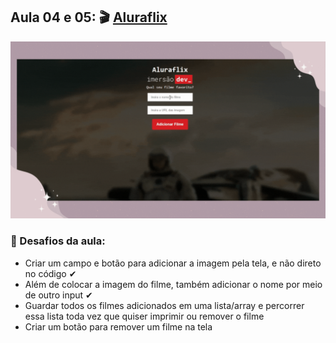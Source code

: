 ## Aula 04 e 05: 🎬 [Aluraflix](https://codepen.io/camilavitoriacosta/pen/ZEyrOQJ)

![Video demo](https://github.com/camilavitoriacosta/ImersaoDev/blob/main/Aula%2004%20e%2005%20-%20Aluraflix/aluraflix.gif)

### 📒 Desafios da aula:

- Criar um campo e botão para adicionar a imagem pela tela, e não direto no código ✔
- Além de colocar a imagem do filme, também adicionar o nome por meio de outro input ✔
- Guardar todos os filmes adicionados em uma lista/array e percorrer essa lista toda vez que quiser imprimir ou remover o filme
- Criar um botão para remover um filme na tela
